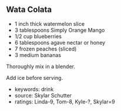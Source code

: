 Wata Colata
-----------

- 1 inch thick watermelon slice
- 3 tablespoons Simply Orange Mango
- 1/2 cup blueberries
- 6 tablespoons agave nectar or honey
- 7 frozen peaches (sliced)
- 3 medium bananas

Thoroughly mix in a blender.

Add ice before serving.

- keywords: drink
- source: Skylar Schutter
- ratings: Linda-9, Tom-8, Kyle-?, Skylar=9
